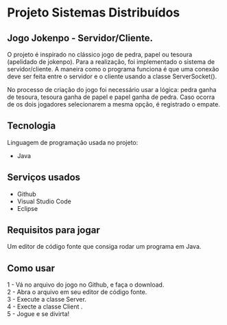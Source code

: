 # Projeto Sistemas Distribuídos
## Jogo Jokenpo - Servidor/Cliente.
O projeto é inspirado no clássico jogo de pedra, papel ou tesoura (apelidado de jokenpo). Para a realização, foi implementado o sistema de servidor/cliente. A maneira como o programa funciona é que uma conexão deve ser feita entre o servidor e o cliente usando a classe ServerSocket(). 


No processo de criação do jogo foi necessário usar a lógica: pedra ganha de tesoura, tesoura ganha de papel e papel ganha de pedra. Caso ocorra de os dois jogadores selecionarem a mesma opção, é registrado o empate.

 
## Tecnologia 
 
Linguagem de programação usada no projeto:
 
* Java
 
## Serviços usados
 
* Github
* Visual Studio Code
* Eclipse
 
## Requisitos para jogar

Um editor de código fonte que consiga rodar um programa em Java. 
 
## Como usar
 
1 - Vá no arquivo do jogo no Github, e faça o download.\
2 - Abra o arquivo em seu editor de código fonte.\
3 - Execute a classe Server.\
4 - Execte a classe Client .\
5 - Jogue e se divirta!
